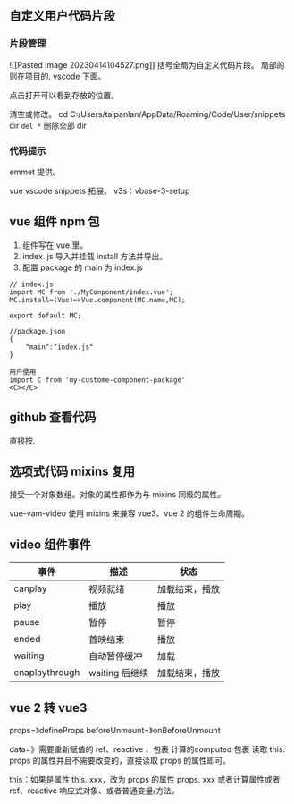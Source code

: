 ## 自定义用户代码片段
### 片段管理
![[Pasted image 20230414104527.png]]
括号全局为自定义代码片段。
局部的则在项目的. vscode 下面。

点击打开可以看到存放的位置。

清空或修改。
cd C:/Users/taipanlan/AppData/Roaming/Code/User/snippets
dir
`del *` 删除全部
dir


### 代码提示
emmet 提供。

vue vscode snippets 拓展。
v3s：vbase-3-setup

## vue 组件 npm 包
1. 组件写在 vue 里。
2. index. js 导入并挂载 install 方法并导出。
3. 配置 package 的 main 为 index.js

```
// index.js
import MC from './MyConponent/index.vue';
MC.install=(Vue)=>Vue.component(MC.name,MC);

export default MC;
```

```
//package.json
{
	"main":"index.js"
}
```

```
用户使用
import C from 'my-custome-component-package'
<C></C>
```

## github 查看代码
直接按.

## 选项式代码 mixins 复用
接受一个对象数组。对象的属性都作为与 mixins 同级的属性。

vue-vam-video 使用 mixins 来兼容 vue3、vue 2 的组件生命周期。


## video 组件事件
| 事件           | 描述           | 状态 |
| -------------- | -------------- | ---- |
| canplay        | 视频就绪       | 加载结束，播放 |
| play           | 播放           | 播放 |
| pause          | 暂停           | 暂停 |
| ended          | 首映结束       | 播放 |
| waiting        | 自动暂停缓冲   | 加载 |
| cnaplaythrough | waiting 后继续 | 加载结束，播放     |
## vue 2 转 vue3
props=》defineProps
beforeUnmount=》onBeforeUnmount

data=》需要重新赋值的 ref、reactive 、包裹
计算的computed 包裹
读取 this. props 的属性并且不需要改变的，直接读取 props 的属性即可。

this：如果是属性 this. xxx，改为 props 的属性 props. xxx 或者计算属性或者 ref、reactive 响应式对象、或者普通变量/方法。



